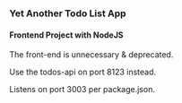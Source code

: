 ### Yet Another Todo List App

#### Frontend Project with NodeJS


The front-end is unnecessary & deprecated.

Use the todos-api on port 8123 instead.

Listens on port 3003 per package.json.
